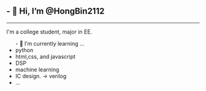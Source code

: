 <h2>- 👋 Hi, I’m @HongBin2112</h2>
<hr>
<p>I'm a college student, major in EE.</p>
<ul>- 🌱 I’m currently learning ...
  <li>python</li>
  <li>html,css, and javascript</li>
  <li>DSP</li>
  <li>machine learning</li>
  <li>IC design. -> verilog</li>
  <li>...</li>
</ul>




<!---
HongBin2112/HongBin2112 is a ✨ special ✨ repository because its `README.md` (this file) appears on your GitHub profile.
You can click the Preview link to take a look at your changes.
- 💞️ I’m looking to collaborate on ...

- 📫 How to reach me ...
- 👀 I’m interested in
--->
